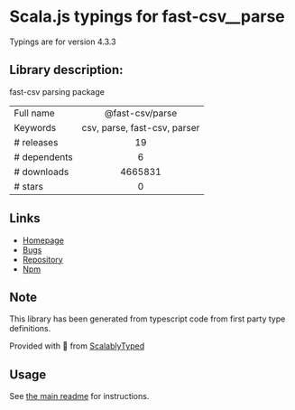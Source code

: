 
# Scala.js typings for fast-csv__parse

Typings are for version 4.3.3

## Library description:
fast-csv parsing package

|                    |                 |
| ------------------ | :-------------: |
| Full name          | @fast-csv/parse |
| Keywords           | csv, parse, fast-csv, parser |
| # releases         | 19 |
| # dependents       | 6 |
| # downloads        | 4665831 |
| # stars            | 0 |

## Links
- [Homepage](https://github.com/C2FO/fast-csv#readme)
- [Bugs](https://github.com/C2FO/fast-csv/issues)
- [Repository](https://github.com/C2FO/fast-csv)
- [Npm](https://www.npmjs.com/package/%40fast-csv%2Fparse)
    


## Note
This library has been generated from typescript code from first party type definitions.

Provided with :purple_heart: from [ScalablyTyped](https://github.com/oyvindberg/ScalablyTyped)

## Usage
See [the main readme](../../readme.md) for instructions.



